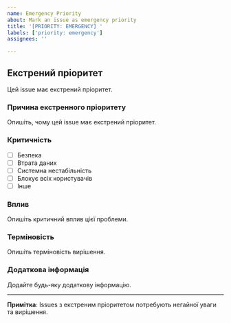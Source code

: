 ```yaml
---
name: Emergency Priority
about: Mark an issue as emergency priority
title: '[PRIORITY: EMERGENCY] '
labels: ['priority: emergency']
assignees: ''

---
```


## Екстрений пріоритет

Цей issue має екстрений пріоритет.

### Причина екстренного пріоритету

Опишіть, чому цей issue має екстрений пріоритет.

### Критичність

- [ ] Безпека
- [ ] Втрата даних
- [ ] Системна нестабільність
- [ ] Блокує всіх користувачів
- [ ] Інше

### Вплив

Опишіть критичний вплив цієї проблеми.

### Терміновість

Опишіть терміновість вирішення.

### Додаткова інформація

Додайте будь-яку додаткову інформацію.

---

**Примітка**: Issues з екстреним пріоритетом потребують негайної уваги та вирішення.
